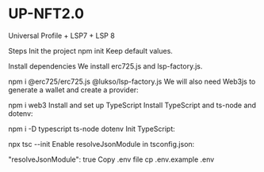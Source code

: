 # UP-NFT2.0
Universal Profile + LSP7 + LSP 8


Steps
Init the project
npm init
Keep default values.

Install dependencies
We install erc725.js and lsp-factory.js.

npm i @erc725/erc725.js @lukso/lsp-factory.js
We will also need Web3js to generate a wallet and create a provider:

npm i web3
Install and set up TypeScript
Install TypeScript and ts-node and dotenv:

npm i -D typescript ts-node dotenv
Init TypeScript:

npx tsc --init
Enable resolveJsonModule in tsconfig.json:

"resolveJsonModule": true
Copy .env file
cp .env.example .env